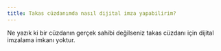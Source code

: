 ```yaml
---
title: Takas cüzdanımda nasıl dijital imza yapabilirim?
---
```


Ne yazık ki bir cüzdanın gerçek sahibi değilseniz takas cüzdanı için dijital imzalama imkanı yoktur.